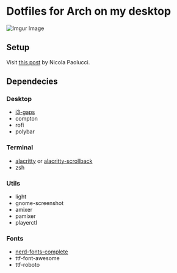 # Dotfiles for Arch on my desktop

![Imgur Image](https://i.imgur.com/YJS4rpM.png)

## Setup

Visit [this post](https://developer.atlassian.com/blog/2016/02/best-way-to-store-dotfiles-git-bare-repo/) by Nicola Paolucci.

## Dependecies

### Desktop

* [i3-gaps](https://github.com/Airblader/i3)
* compton
* rofi
* polybar

### Terminal

* [alacritty](https://github.com/jwilm/alacritty) or [alacritty-scrollback](https://aur.archlinux.org/packages/alacritty-scrollback-git/)
* zsh

### Utils

* light
* gnome-screenshot
* amixer
* pamixer
* playerctl

### Fonts

* [nerd-fonts-complete](https://aur.archlinux.org/packages/nerd-fonts-complete/)
* ttf-font-awesome
* ttf-roboto
